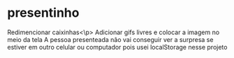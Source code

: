 # presentinho
<p>Redimencionar caixinhas<\p>
Adicionar gifs livres e colocar a imagem no meio da tela
A pessoa presenteada não vai conseguir ver a surpresa se estiver em outro celular ou computador pois usei localStorage nesse projeto
